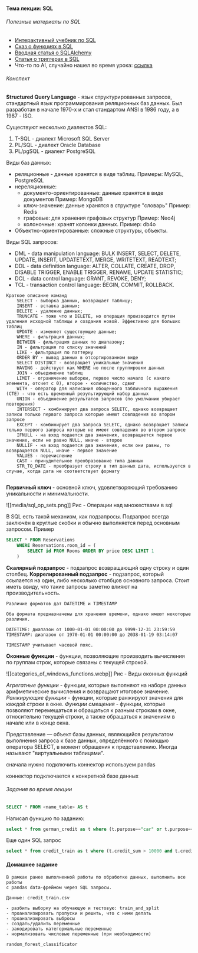 #### Тема лекции: SQL

###### Полезные материалы по SQL
 - [Интерактивный учебник по SQL](https://sql-academy.org/ru/guide)
 - [Сказ о функциях в SQL](https://proglib.io/p/funkcii-i-hranimye-procedury-v-sql-zachem-nuzhny-i-kak-primenyat-v-realnyh-primerah-2022-10-07)
 - [Вводная статья о SQLAlchemy](https://skillbox.ru/media/code/sqlalchemy-chto-eto-takoe-i-zachem-nuzhno/)
 - [Статья о триггерах в SQL](https://timeweb.cloud/tutorials/postgresql/postgresql-triggery-sozdanie-udalenie-primery)
 - Что-то по AI, случайно нашел во время урока: [ссылка](https://github.com/youssefHosni/Weekly-Top-Computer-Vision-Papers)

###### Конспект

**Structured Query Language** - язык структурированных запросов, стандартный язык программирования реляционных баз данных. Был разработан в начале 1970-х и стал стандартом ANSI в 1986 году, а в 1987 - ISO.

Существуют несколько диалектов SQL:
1. T-SQL - диалект Microsoft SQL Server
2. PL/SQL - диалект Oracle Database
3. PL/pgSQL - диалект PostgreSQL

Виды баз данных:
- реляционные - данные хранятся в виде таблиц. Примеры: MySQL, PostgreSQL
- нереляционные:
	- документо-ориентированные: данные хранятся в виде документов Пример: MongoDB
	- ключ-значение: данные хранятся в структуре "словарь" Пример: Redis
	- графовые: для хранения графовых структур Пример: Neo4j
	- колоночные: хранят колонки данных. Пример: db4o
- Объектно-ориентированные: сложные структуры, объекты.

Виды SQL запросов:
 - DML - data manipulation language: BULK INSERT, SELECT, DELETE, UPDATE, INSERT, UPDATETEXT, MERGE, WRITETEXT, READTEXT;
 - DDL - data definition language: ALTER, COLLATE, CREATE, DROP, DISABLE TRIGGER, ENABLE TRIGGER, RENAME, UPDATE STATISTIC;
 - DCL - data control language: GRANT, REVOKE, DENY;
 - TCL - transaction control language: BEGIN, COMMIT, ROLLBACK.

```
Краткое описание команд
	SELECT - выборка данных, возвращает таблицу;
	INSERT - вставка данных;
	DELETE - удаление данных;
	TRUNCATE - тоже что и DELETE, но операция производится путем удаления исходной таблицы и создания новой. Эффективно для больших таблиц
	UPDATE - изменяет существующие данные;
	WHERE - фильтрация данных;
	BETWEEN - фильтрация данных по диапазону;
	IN - фильтрация по списку значений
	LIKE - фильтрация по паттерну
	ORDER BY - вывод данных в отсортированном виде
	SELECT DISTINCT - возвращает уникальные значения
	HAVING - действует как WHERE но после группировки данных
	JOIN - объединение таблиц
	LIMIT - ограничение выборки, первое число начало (с какого элемента, отсчет с 0), второе - количество, сдвиг
	WITH - оператор для написания обощенного табличного выражения (CTE) - что есть временный результирующий набор данных
	UNION - объединение результатов запросов (по умолчанию убирает повторения)
	INTERSECT - комбинирует два запроса SELETC, однако возвращает записи только первого запроса которые имеют совпадения во втором запросе
	EXCEPT - комбинирует два запроса SELETC, однако возвращает записи только первого запроса которые не имеют совпадения во втором запросе
	IFNULL - на вход подается два значения, возвращается первое значение, если не равно NULL, иначе - второе
	NULLIF - на вход подается два значения, если они равны, то возвращается NULL, иначе - первое значение
	VALUES - перечисление
	CAST - принудительное преобразование типа данных
	STR_TO_DATE - преобразует строку в тип данных дата, используется в случае, когда дата не соответствует формату
	
```

**Первичный ключ** - основной ключ, удовлетворяющий требованию уникальности и минимальности.


![[media/sql_op_sets.png]]
Рис - Операции над множествами в sql

В SQL есть такой механизм, как подзапросы. Подзапрос всегда заключён в круглые скобки и обычно выполняется перед основным запросом. Пример

```sql
SELECT * FROM Reservations
    WHERE Reservations.room_id = (
        SELECT id FROM Rooms ORDER BY price DESC LIMIT 1
    )
```

**Скалярный подзапрос** - подзапрос возвращающий одну строку и один столбец.
**Коррелированный подзапрос** - подзапрос, который ссылается на один, либо несколько столбцов основного запроса. Стоит иметь ввиду, что такие запросы заметно влияют на производительность.

```
Различие форматов дат DATETIME и TIMESTAMP

Оба формата предназначены для хранения времени, однако имеют некоторые различия. 

DATETIME: диапазон от 1000-01-01 00:00:00 до 9999-12-31 23:59:59
TIMESTAMP: диапазон от 1970-01-01 00:00:00 до 2038-01-19 03:14:07

TIMESTAMP учитывает часовой пояс.

```

**Оконные функции** - функции, позволяющие производить вычисления по группам строк, которые связаны с текущей строкой.

![[categories_of_windows_functions.webp]]
Рис - Виды оконных функций

*Агрегатные функции* - функции, которые выполняют на наборе данных арифметические вычисления и возвращают итоговое значение.
*Ранжирующие функции* - функции, которые ранжируют значения для каждой строки в окне.
*Функции смещения* - функции, которые позволяют перемещаться и обращаться к разным строкам в окне, относительно текущей строки, а также обращаться к значениям в начале или в конце окна.

Представление — объект базы данных, являющийся результатом выполнения запроса к базе данных, определённого с помощью оператора SELECT, в момент обращения к представлению. Иногда называют "виртуальными таблицами".


сначала нужно подключить коннектор
используем pandas

коннектор подключается к конкретной базе данных

###### Задания во время лекции

```sql
SELECT * FROM <name_table> AS t
```

Написал функцию по заданию:
```sql
select * from german_credit as t where (t.purpose=="car" or t.purpose=="education") and t.sex=="male"
```

Еще один SQL запрос
```sql
select * from credit_train as t where (t.credit_sum > 10000 and t.credit_sum < 20000) and t.living_region like '%ОБЛ%' order by t.credit_sum
```

#### Домашнее задание

```
В рамках ранее выполненной работы по обработке данных, выполнить все работы 
с pandas data-фреймом через SQL запросы.

Данные: credit_train.csv

- разбить выборку на обучающую и тестовую: train_and_split
- проанализировать пропуски и решить, что с ними делать
- проанализировать выбросы
- создать/удалить переменные
- закодировать категориальные переменные
- нормализовать числовые переменные (при необходимости)

random_forest_classificator

```


